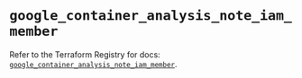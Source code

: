 # `google_container_analysis_note_iam_member`

Refer to the Terraform Registry for docs: [`google_container_analysis_note_iam_member`](https://registry.terraform.io/providers/hashicorp/google/6.28.0/docs/resources/container_analysis_note_iam_member).
